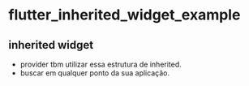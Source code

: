 # flutter_inherited_widget_example

## inherited widget

- provider tbm utilizar essa estrutura de inherited.
- buscar em qualquer ponto da sua aplicação.
